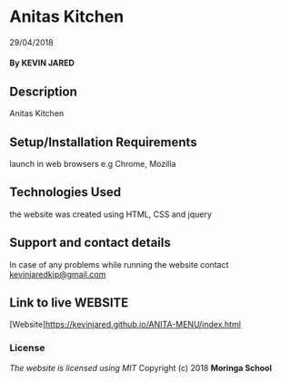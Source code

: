 # Anitas Kitchen
####
29/04/2018
#### By **KEVIN JARED**
## Description
Anitas Kitchen
## Setup/Installation Requirements
launch in web browsers e.g Chrome, Mozilla
## Technologies Used
the website was created using HTML, CSS and jquery
## Support and contact details
In case of any problems while running the website contact kevinjaredkip@gmail.com
## Link to live WEBSITE
[Website]https://kevinjared.github.io/ANITA-MENU/index.html  
### License
*The website is licensed using MIT*
Copyright (c) 2018 **Moringa School**
